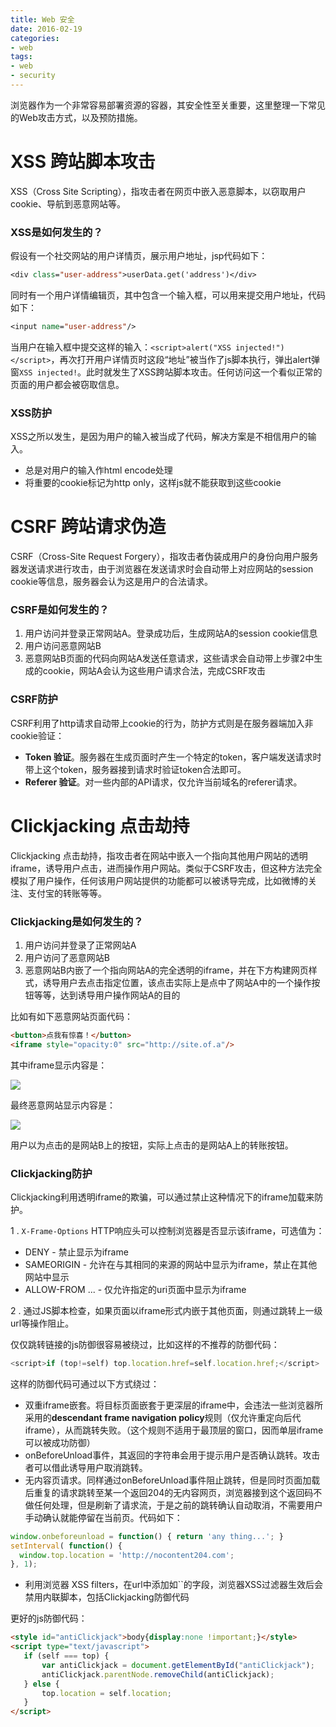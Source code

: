 ```yaml
---
title: Web 安全
date: 2016-02-19
categories:
- web
tags:
- web
- security
---
```


浏览器作为一个非常容易部署资源的容器，其安全性至关重要，这里整理一下常见的Web攻击方式，以及预防措施。

<!-- more -->

# XSS 跨站脚本攻击

XSS（Cross Site Scripting），指攻击者在网页中嵌入恶意脚本，以窃取用户cookie、导航到恶意网站等。

### XSS是如何发生的？

假设有一个社交网站的用户详情页，展示用户地址，jsp代码如下：

```jsp
<div class="user-address">userData.get('address')</div>
```

同时有一个用户详情编辑页，其中包含一个输入框，可以用来提交用户地址，代码如下：

```jsp
<input name="user-address"/>
```

当用户在输入框中提交这样的输入：`<script>alert("XSS injected!")</script>`，再次打开用户详情页时这段“地址”被当作了js脚本执行，弹出alert弹窗`XSS injected!`。此时就发生了XSS跨站脚本攻击。任何访问这一个看似正常的页面的用户都会被窃取信息。

### XSS防护

XSS之所以发生，是因为用户的输入被当成了代码，解决方案是不相信用户的输入。

- 总是对用户的输入作html encode处理
- 将重要的cookie标记为http only，这样js就不能获取到这些cookie


# CSRF 跨站请求伪造

CSRF（Cross-Site Request Forgery），指攻击者伪装成用户的身份向用户服务器发送请求进行攻击，由于浏览器在发送请求时会自动带上对应网站的session cookie等信息，服务器会认为这是用户的合法请求。

### CSRF是如何发生的？

1. 用户访问并登录正常网站A。登录成功后，生成网站A的session cookie信息
2. 用户访问恶意网站B
3. 恶意网站B页面的代码向网站A发送任意请求，这些请求会自动带上步骤2中生成的cookie，网站A会认为这些用户请求合法，完成CSRF攻击

### CSRF防护

CSRF利用了http请求自动带上cookie的行为，防护方式则是在服务器端加入非cookie验证：

- **Token 验证**。服务器在生成页面时产生一个特定的token，客户端发送请求时带上这个token，服务器接到请求时验证token合法即可。
- **Referer 验证**。对一些内部的API请求，仅允许当前域名的referer请求。

# Clickjacking 点击劫持

Clickjacking 点击劫持，指攻击者在网站中嵌入一个指向其他用户网站的透明iframe，诱导用户点击，进而操作用户网站。类似于CSRF攻击，但这种方法完全模拟了用户操作，任何该用户网站提供的功能都可以被诱导完成，比如微博的关注、支付宝的转账等等。

### Clickjacking是如何发生的？

1. 用户访问并登录了正常网站A
2. 用户访问了恶意网站B
3. 恶意网站B内嵌了一个指向网站A的完全透明的iframe，并在下方构建网页样式，诱导用户去点击指定位置，该点击实际上是点中了网站A中的一个操作按钮等等，达到诱导用户操作网站A的目的

比如有如下恶意网站页面代码：

```html
<button>点我有惊喜！</button>
<iframe style="opacity:0" src="http://site.of.a"/>
```

其中iframe显示内容是：

![](/images/web_security/invisible_iframe.png)

最终恶意网站显示内容是：

![](/images/web_security/clickjacking_site.png)

用户以为点击的是网站B上的按钮，实际上点击的是网站A上的转账按钮。

### Clickjacking防护

Clickjacking利用透明iframe的欺骗，可以通过禁止这种情况下的iframe加载来防护。

1 . `X-Frame-Options` HTTP响应头可以控制浏览器是否显示该iframe，可选值为：

- DENY - 禁止显示为iframe
- SAMEORIGIN - 允许在与其相同的来源的网站中显示为iframe，禁止在其他网站中显示
- ALLOW-FROM ... - 仅允许指定的uri页面中显示为iframe

2 . 通过JS脚本检查，如果页面以iframe形式内嵌于其他页面，则通过跳转上一级url等操作阻止。

仅仅跳转链接的js防御很容易被绕过，比如这样的不推荐的防御代码：

```javascript
<script>if (top!=self) top.location.href=self.location.href;</script>
```

这样的防御代码可通过以下方式绕过：

- 双重iframe嵌套。将目标页面嵌套于更深层的iframe中，会违法一些浏览器所采用的**descendant frame navigation policy**规则（仅允许重定向后代iframe），从而跳转失败。（这个规则不适用于最顶层的窗口，因而单层iframe可以被成功防御）
- onBeforeUnload事件，其返回的字符串会用于提示用户是否确认跳转。攻击者可以借此诱导用户取消跳转。
- 无内容页请求。同样通过onBeforeUnload事件阻止跳转，但是同时页面加载后重复的请求跳转至某一个返回204的无内容网页，浏览器接到这个返回码不做任何处理，但是刷新了请求流，于是之前的跳转确认自动取消，不需要用户手动确认就能停留在当前页。代码如下：

```javascript
window.onbeforeunload = function() { return 'any thing...'; }
setInterval( function() {
  window.top.location = 'http://nocontent204.com';
}, 1);
```

- 利用浏览器 XSS filters，在url中添加如``的字段，浏览器XSS过滤器生效后会禁用内联脚本，包括Clickjacking防御代码

更好的js防御代码：

```html
<style id="antiClickjack">body{display:none !important;}</style>
<script type="text/javascript">
   if (self === top) {
       var antiClickjack = document.getElementById("antiClickjack");
       antiClickjack.parentNode.removeChild(antiClickjack);
   } else {
       top.location = self.location;
   }
</script>
```
